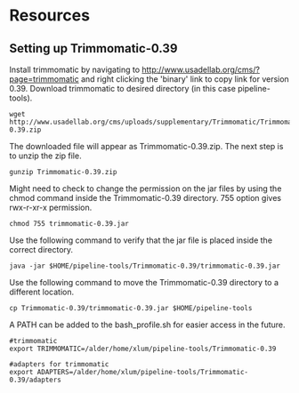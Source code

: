 # Resources

## Setting up Trimmomatic-0.39

Install trimmomatic by navigating to http://www.usadellab.org/cms/?page=trimmomatic and right clicking the 'binary' link to copy link for version 0.39. Download trimmomatic to desired directory (in this case pipeline-tools).

```
wget http://www.usadellab.org/cms/uploads/supplementary/Trimmomatic/Trimmomatic-0.39.zip
```

The downloaded file will appear as Trimmomatic-0.39.zip. The next step is to unzip the zip file.

```
gunzip Trimmomatic-0.39.zip
```

Might need to check to change the permission on the jar files by using the chmod command inside the Trimmomatic-0.39 directory. 755 option gives rwx-r-xr-x permission.

```
chmod 755 trimmomatic-0.39.jar
```

Use the following command to verify that the jar file is placed inside the correct directory.

```
java -jar $HOME/pipeline-tools/Trimmomatic-0.39/trimmomatic-0.39.jar
```

Use the following command to move the Trimmomatic-0.39 directory to a different location.

```
cp Trimmomatic-0.39/trimmomatic-0.39.jar $HOME/pipeline-tools
```

A PATH can be added to the bash_profile.sh for easier access in the future.

```
#trimmomatic
export TRIMMOMATIC=/alder/home/xlum/pipeline-tools/Trimmomatic-0.39

#adapters for trimmomatic
export ADAPTERS=/alder/home/xlum/pipeline-tools/Trimmomatic-0.39/adapters
```